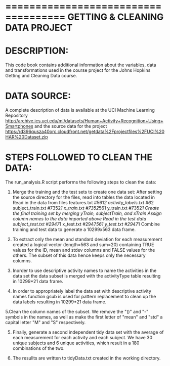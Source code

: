 ====================================
GETTING & CLEANING DATA PROJECT
====================================

DESCRIPTION:
====================
This code book contains additional information about the variables, data and transformations used in the course project for the Johns Hopkins Getting and Cleaning Data course.

DATA SOURCE:
====================
A complete description of data is available at the  UCI Machine Learning Repository 
	http://archive.ics.uci.edu/ml/datasets/Human+Activity+Recognition+Using+Smartphones 
and the source data for the project
	https://d396qusza40orc.cloudfront.net/getdata%2Fprojectfiles%2FUCI%20HAR%20Dataset.zip 

STEPS FOLLOWED TO CLEAN THE DATA:
====================================
The run_analysis.R script performs the following steps to clean the data:

1. Merge the training and the test sets to create one data set:
After setting the source directory for the files, read into tables the data located in
	Read in the data from files
	features.txt		#561*2
	activity_labels.txt	#6*2
	subject_train.txt	#7352*1
	x_train.txt		#7352*561
	y_train.txt		#7352*1
	Create the final training set by merging yTrain, subjectTrain, and xTrain
	Assign column names to the data imported above
	Read in the test data
	subject_test.txt	#2947*1
	x_test.txt		#2947*561
	y_test.txt		#2947*1
Combine training and test data to generate a 10299x563 data frame.

2. To extract only the mean and standard deviation for each measurement created a logical vector (length=563 and sum=20) containing TRUE values for the ID, mean and stdev columns and FALSE values for the others. The subset of this data hence keeps only the necessary columns.

3. Inorder to use descriptive activity names to name the activities in the data set the data subset is merged with the activityType table resulting in 10299*21 data frame.

4. In order to appropriately label the data set with descriptive activity names function gsub is used for pattern replacement to clean up the data labels resulting in 10299*21 data frame.

5.Clean the column names of the subset. We remove the "()" and "-" symbols in the names, as well as make the first letter of "mean" and "std" a capital letter "M" and "S" respectively.

5. Finally, generate a second independent tidy data set with the average of each measurement for each activity and each subject. We have 30 unique subjects and 6 unique activities, which result in a 180 combinations of the two. 

6. The resullts are written to tidyData.txt created in the working directory.